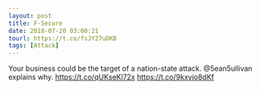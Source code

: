 ```yaml
---
layout: post
title: F-Secure
date: 2018-07-20 03:00:21
tourl: https://t.co/fsJY27uDKB
tags: [Attack]
---
```

Your business could be the target of a nation-state attack. @5ean5ullivan explains why.
https://t.co/qUKseKl72x https://t.co/9kxyio8dKf